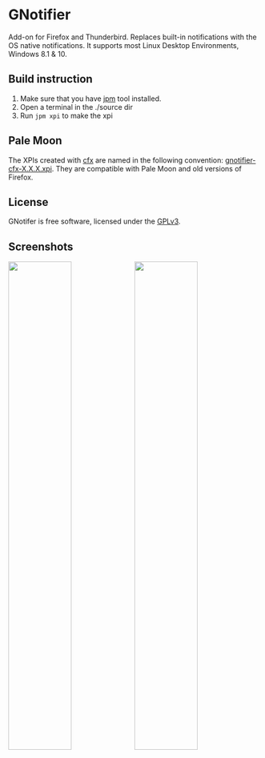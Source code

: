 # GNotifier

Add-on for Firefox and Thunderbird. Replaces built-in notifications with the OS native notifications. It supports most Linux Desktop Environments, Windows 8.1 & 10.

## Build instruction

1. Make sure that you have [jpm](https://developer.mozilla.org/en-US/Add-ons/SDK/Tools/jpm#Installation) tool installed.
2. Open a terminal in the ./source dir
3. Run ``jpm xpi`` to make the xpi

## Pale Moon

The XPIs created with [cfx](https://developer.mozilla.org/en-US/Add-ons/SDK/Tools/cfx) are named in the following convention: [gnotifier-cfx-X.X.X.xpi](https://github.com/mkiol/GNotifier/tree/master/xpi). They are compatible with Pale Moon and old versions of Firefox.

## License

GNotifer is free software, licensed under the [GPLv3](https://github.com/mkiol/GNotifier/blob/master/LICENSE).

## Screenshots

<img src="https://raw.github.com/mkiol/GNotifier/master/misc/gnome2.png" width="50%"/><img src="https://raw.github.com/mkiol/GNotifier/master/misc/win8.png" width="50%"/>
